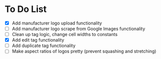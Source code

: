 # To Do List
- [X] Add manufacturer logo upload functionality
- [ ] Add manufacturer logo scrape from Google Images functionality
- [ ] Clean up tag logic, change cell widths to constants
- [X] Add edit tag functionality
- [ ] Add duplicate tag functionality
- [ ] Make aspect ratios of logos pretty (prevent squashing and stretching)